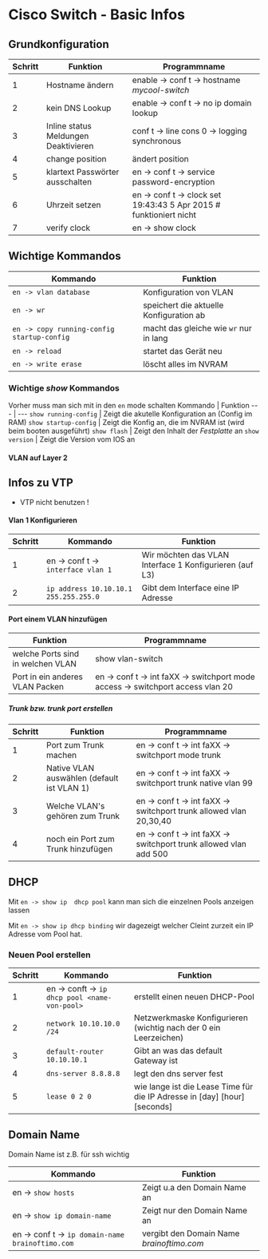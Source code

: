 # Cisco Switch - Basic Infos


## Grundkonfiguration
 Schritt | Funktion |Programmname 
 --- | --- | ---
1|Hostname ändern | enable -> conf t -> hostname *mycool-switch*  
2|kein DNS Lookup | enable -> conf t -> no ip domain lookup
3|Inline status Meldungen Deaktivieren| conf t -> line cons 0 -> logging synchronous
4|change position | ändert position
5|klartext Passwörter ausschalten | en -> conf t -> service password-encryption
6|Uhrzeit setzen|en -> conf t -> clock set 19:43:43 5 Apr 2015 # funktioniert nicht
7|verify clock| en -> show clock

## Wichtige Kommandos
Kommando | Funktion
 --- | ---
 `en -> vlan database` | Konfiguration von VLAN
 `en -> wr` | speichert die aktuelle Konfiguration ab
 `en -> copy running-config startup-config` | macht das gleiche wie `wr` nur in lang
 `en -> reload` | startet das Gerät neu 
 `en -> write erase` | löscht alles im NVRAM
 
### Wichtige *show* Kommandos
Vorher muss man sich mit in den `en` mode schalten
Kommando | Funktion
 --- | ---
`show running-config` | Zeigt die akutelle Konfiguration an (Config im RAM)
`show startup-config` | Zeigt die Konfig an, die im NVRAM ist (wird beim booten ausgeführt)
`show flash` | Zeigt den Inhalt der *Festplatte* an
`show version` | Zeigt die Version vom IOS an
 
#### VLAN auf Layer 2


## Infos zu VTP
- VTP nicht benutzen !

#### Vlan 1 Konfigurieren
Schritt | Kommando | Funktion 
 --- | --- | ---
1 | en -> conf t -> `interface vlan 1` | Wir möchten das VLAN Interface 1 Konfigurieren (auf L3) 
2 | `ip address 10.10.10.1 255.255.255.0` | Gibt dem Interface eine IP Adresse

#### Port einem VLAN hinzufügen

Funktion |Programmname 
--- | ---
welche Ports sind in welchen VLAN | show vlan-switch 
Port in ein anderes VLAN Packen | en -> conf t -> int faXX -> switchport mode access -> switchport access vlan 20

##### Trunk bzw. trunk port erstellen
Schritt | Funktion |Programmname 
--- | --- | ---
1| Port zum Trunk machen | en -> conf t -> int faXX -> switchport mode trunk
2| Native VLAN auswählen (default ist VLAN 1) | en -> conf t -> int faXX -> switchport trunk native vlan 99
3| Welche VLAN's gehören zum Trunk | en -> conf t -> int faXX -> switchport trunk allowed vlan 20,30,40
4| noch ein Port zum Trunk hinzufügen | en -> conf t -> int faXX -> switchport trunk allowed vlan add 500

## DHCP
Mit `en -> show ip  dhcp pool` kann man sich die einzelnen Pools anzeigen lassen

Mit `en -> show ip dhcp binding` wir dagezeigt welcher Cleint zurzeit ein IP Adresse vom Pool hat. 

### Neuen Pool erstellen
Schritt | Kommando | Funktion
 --- | --- | ---
 1 | en -> conft -> `ip dhcp pool <name-von-pool>` | erstellt einen neuen DHCP-Pool 
 2 | `network 10.10.10.0 /24` | Netzwerkmaske Konfigurieren (wichtig nach der 0 ein Leerzeichen) 
 3 | `default-router 10.10.10.1` | Gibt an was das default Gateway ist
 4 | `dns-server 8.8.8.8` | legt den dns server fest
 5 | `lease 0 2 0` | wie lange ist die Lease Time für die IP Adresse in [day] [hour] [seconds]
 
 
 ## Domain Name
 Domain Name ist z.B. für ssh wichtig
 
 Kommando | Funktion
  --- | ---
  en -> `show hosts` | Zeigt u.a den Domain Name an
  en -> `show ip domain-name` | Zeigt nur den Domain Name an
  en -> conf t -> `ip domain-name brainoftimo.com` | vergibt den Domain Name *brainoftimo.com*
